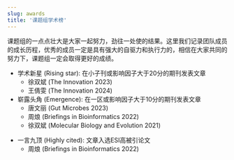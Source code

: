 ```yaml
---
slug: awards
title: '课题组学术榜'
---
```



课题组的一点点壮大是大家一起努力，劲往一处使的结果。这里我们记录团队成员的成长历程，优秀的成员一定是具有强大的自驱力和执行力的，相信在大家共同的努力下，课题组一定会取得更好的成绩。

<!-- 
参考：https://ee.nju.edu.cn/awardH.htm

+ 学术之巅 (The Everest): 在CNS等正刊上发表论文
+ 天才少年 (Hotshot): 在大子刊上发表论文
+ 首开先河 (Pathfinder): 首次在课题组未曾突破的子刊上发表论文
+ 封面故事 (Cover story): 论文被期刊选为封面文章
+ 舌战群儒 (Battle star): 经过多于5名审稿人评审并最终获得接收
-->


+ 学术新星 (Rising star): 在小子刊或影响因子大于20分的期刊发表文章
    - 徐双斌 (The Innovation 2023)
    - 王倩雯 (The Innovation 2024)
+ 崭露头角 (Emergence): 在一区或影响因子大于10分的期刊发表文章
    - 唐文丽 (Gut Microbes 2023)
    - 周烺 (Briefings in Bioinformatics 2022)
    - 徐双斌 (Molecular Biology and Evolution 2021)

<!--    
    - 余光创 (Molecular Biology and Evolution 2018)
-->


<!--
+ 最靓的仔 (Highlighted): 论文被期刊选为亮点文章
    - 吴天志 (The Innovation 2021, [2021-8-24 Cell网站横幅](https://yulab-smu.top/images/cell+press-screenshot-2021-08-24.jpg))
    - 余光创 (Methods in Ecology and Evolution 2017, [入选MEE期刊创刊10周年十篇代表作](https://methodsblog.com/2020/11/19/ggtree-tree-visualization/))
-->

+ 一言九顶 (Highly cited): 文章入选ESI高被引论文
    - 周烺 (Briefings in Bioinformatics 2022)

<!--    
    - 余光创 (Molecular Biology and Evolution 2018)
-->


<!--
    - 余光创 (Methods in Ecology and Evolution 2017)
    - 余光创 (Molecular BioSystems 2016)
    - 余光创 (Bioinformatics 2015a)
    - 余光创 (Bioinformatics 2015b)
    - 余光创 (OMICS: A Journal of Integrative Biology 2012)

+ 流量王者 (News story): 论文发表后获得媒体报道
    - 余光创 (OMICS: A Journal of Integrative Biology 2012, [2011-2021年我国高被引论文中被引次数最高的10篇国际论文](https://yulab-smu.top/images/knowledge-mining/2021-top10.png)（来源：中国科学技术信息研究所2021年中国科技论文统计报告发布会）)


-->

